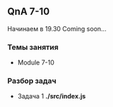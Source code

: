 ## QnA 7-10

Начинаем в 19.30 Coming soon...

### Темы занятия

- Module 7-10

### Разбор задач

- Задача 1 **./src/index.js**
